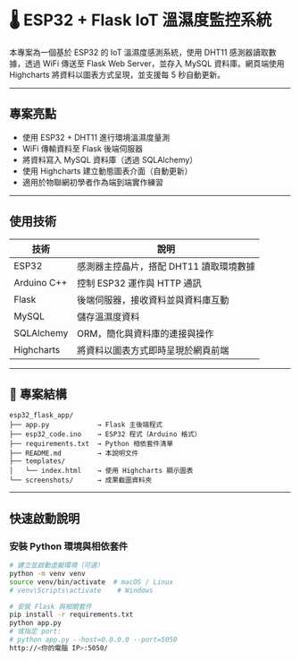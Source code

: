 # 🌡️ ESP32 + Flask IoT 溫濕度監控系統

本專案為一個基於 ESP32 的 IoT 溫濕度感測系統，使用 DHT11 感測器讀取數據，透過 WiFi 傳送至 Flask Web Server，並存入 MySQL 資料庫。網頁端使用 Highcharts 將資料以圖表方式呈現，並支援每 5 秒自動更新。

---

## 專案亮點

- 使用 ESP32 + DHT11 進行環境溫濕度量測
- WiFi 傳輸資料至 Flask 後端伺服器
- 將資料寫入 MySQL 資料庫（透過 SQLAlchemy）
- 使用 Highcharts 建立動態圖表介面（自動更新）
- 適用於物聯網初學者作為端到端實作練習

---

## 使用技術

| 技術 | 說明 |
|------|------|
| ESP32 | 感測器主控晶片，搭配 DHT11 讀取環境數據 |
| Arduino C++ | 控制 ESP32 運作與 HTTP 通訊 |
| Flask | 後端伺服器，接收資料並與資料庫互動 |
| MySQL | 儲存溫濕度資料 |
| SQLAlchemy | ORM，簡化與資料庫的連接與操作 |
| Highcharts | 將資料以圖表方式即時呈現於網頁前端 |

---

## 📁 專案結構
```text
esp32_flask_app/
├── app.py            → Flask 主後端程式
├── esp32_code.ino    → ESP32 程式（Arduino 格式）
├── requirements.txt  → Python 相依套件清單
├── README.md         → 本說明文件
├── templates/
│   └── index.html    → 使用 Highcharts 顯示圖表
└── screenshots/      → 成果截圖資料夾
```
---

##  快速啟動說明

###  安裝 Python 環境與相依套件

```bash
# 建立並啟動虛擬環境（可選）
python -m venv venv
source venv/bin/activate  # macOS / Linux
# venv\Scripts\activate    # Windows

# 安裝 Flask 與相關套件
pip install -r requirements.txt
python app.py
# 或指定 port:
# python app.py --host=0.0.0.0 --port=5050
http://<你的電腦 IP>:5050/
